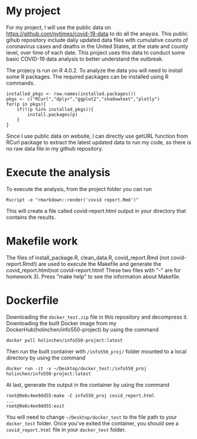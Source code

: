 # My project
For my project, I will use the public data on <https://github.com/nytimes/covid-19-data> to do all the anaysis. This public gihub repository include daliy updated data files with cumulative counts of coronavirus cases and deaths in the United States, at the state and county level, over time of each date. This project uses this data to conduct some basic COVID-19 data analysis to better understand the outbreak. 

The projecy is run on R 4.0.2. To analyze the data you will need to install some R packages. The required packages can be installed using R commands.

```
installed_pkgs <- row.names(installed.packages())
pkgs <- c("RCurl","dplyr","ggplot2","shadowtext","plotly")
for(p in pkgs){
	if(!(p %in% installed_pkgs)){
		install.packages(p)
	}
}
```
Since I use public data on website, I can directly use getURL function from RCurl package to extract the latest updated data to run my code, so there is no raw data file in my github repository.

# Execute the analysis
To execute the analysis, from the project folder you can run

```
Rscript -e "rmarkdown::render('covid report.Rmd')"
```

This will create a file called covid-report.html output in your directory that contains the results.

# Makefile work
The files of install_package.R, clean_data.R, covid_report.Rmd (not covid-report.Rmd!) are used to execute the Makefile and generate the covid_report.html(not covid-report.html! These two files with "-" are for homework 3). Press "make help" to see the information about Makefile.

# Dockerfile 
Downloading the `docker_test.zip` file in this repository and decompress it. Downloading the built Docker image from my DockerHub(holinchen/info550-project) by using the command

```
docker pull holinchen/info550-project:latest
``` 
Then run the built container with `/info550_proj/` folder mounted to a local directory by using the command
```
docker run -it -v ~/Desktop/docker_test:/info550_proj holinchen/info550-project:latest
```
At last, generate the output in the container by using the command
```
root@9e6c4ee9dd55:make -C info550_proj covid_report.html
...
root@9e6c4ee9dd55:exit
```
You will need to change `~/Desktop/docker_test` to the file path to your `docker_test` folder. Once you've exited the container, you should see a `covid_report.html` file in your `docker_test` folder.

